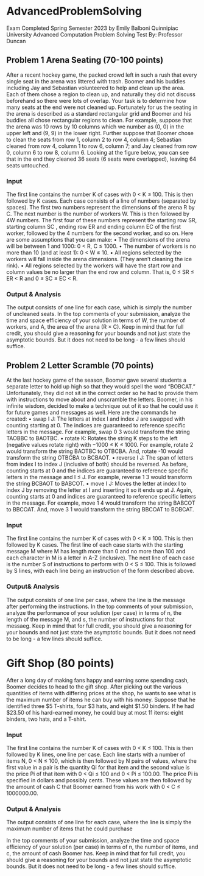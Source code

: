 # AdvancedProblemSolving
Exam Completed Spring Semester 2023 by Emily Balboni 
Quinnipiac University Advanced Computation Problem Solving
Test By: Professor Duncan 

## Problem 1 Arena Seating (70-100 points) 
After a recent hockey game, the packed crowd left in such a rush
that every single seat in the arena was littered with trash. Boomer and his buddies including Jay and
Sebastian volunteered to help and clean up the area. Each of them chose a region to clean up, and
naturally they did not discuss beforehand so there were lots of overlap. Your task is to determine how
many seats at the end were not cleaned up.
Fortunately for us the seating in the arena is described as a standard rectangular grid and Boomer and
his buddies all chose rectangular regions to clean.
For example, suppose that the arena was 10 rows by 10 columns which we number as (0, 0) in the
upper left and (9, 9) in the lower right. Further suppose that Boomer chose to clean the seats from
row 1, column 2 to row 4, column 4; Sebastian cleaned from row 4, column 1 to row 6, column 7; and
Jay cleaned from row 0, column 6 to row 8, column 6. Looking at the figure below, you can see that
in the end they cleaned 36 seats (6 seats were overlapped), leaving 64 seats untouched.

### Input
The first line contains the number K of cases with 0 < K ≤ 100. This is then followed by K cases.
Each case consists of a line of numbers (separated by spaces). The first two numbers represent the
dimensions of the arena R by C. The next number is the number of workers W. This is then followed
by 4W numbers. The first four of these numbers represent the starting row SR, starting column SC ,
ending row ER and ending column EC of the first worker, followed by the 4 numbers for the second
worker, and so on.
Here are some assumptions that you can make:
• The dimensions of the arena will be between 1 and 1000: 0 < R, C ≤ 1000.
• The number of workers is no more than 10 (and at least 1): 0 < W ≤ 10.
• All regions selected by the workers will fall inside the arena dimensions. (They aren’t cleaning
the ice rink).
• All regions selected by the workers will have the start row and column values be no larger than
the end row and column. That is, 0 ≤ SR ≤ ER < R and 0 ≤ SC ≤ EC < R.
### Output & Analysis
The output consists of one line for each case, which is simply the number of uncleaned seats.
In the top comments of your submission, analyze the time and space efficiency of your solution in terms
of W, the number of workers, and A, the area of the arena (R × C).
Keep in mind that for full credit, you should give a reasoning for your bounds and not just state the
asymptotic bounds. But it does not need to be long - a few lines should suffice.

## Problem 2 Letter Scramble (70 points)
At the last hockey game of the season, Boomer gave several students a separate letter to hold up high
so that they would spell the word “BOBCAT.” Unfortunately, they did not sit in the correct order so
he had to provide them with instructions to move about and unscramble the letters. Boomer, in his
infinite wisdom, decided to make a technique out of it so that he could use it for future games and
messages as well. Here are the commands he created:
  • swap I J: The letters at index I and index J are swapped with counting starting at 0. The
  indices are guaranteed to reference specific letters in the message.
  For example, swap 0 3 would transform the string TAOBBC to BAOTBC.
  • rotate K: Rotates the string K steps to the left (negative values rotate right) with −1000 ≤ K ≤
  1000. For example, rotate 2 would transform the string BAOTBC to OTBCBA.
  And, rotate -10 would transform the string OTBCBA to BCBAOT.
  • reverse I J: The span of letters from index I to index J (inclusive of both) should be reversed.
  As before, counting starts at 0 and the indices are guaranteed to reference specific letters in the
  message and I ≤ J. For example, reverse 1 3 would transform the string BCBAOT to BABCOT.
  • move I J: Moves the letter at index I to index J by removing the letter at I and inserting it so it
  ends up at J. Again, counting starts at 0 and indices are guaranteed to reference specific letters
  in the message. For example, move 1 4 would transform the string BABCOT to BBCOAT.
  And, move 3 1 would transform the string BBCOAT to BOBCAT.
### Input 
The first line contains the number K of cases with 0 < K ≤ 100. This is then followed by K cases.
The first line of each case starts with the starting message M where M has length more than 0 and
no more than 100 and each character in M is a letter in A-Z (inclusive). The next line of each case is
the number S of instructions to perform with 0 < S ≤ 100. This is followed by S lines, with each line
being an instruction of the form described above.

### Output& Analysis
The output consists of one line per case, where the line is the message after performing the instructions.
In the top comments of your submission, analyze the performance of your solution (per case) in terms
of n, the length of the message M, and s, the number of instructions for that messaeg. Keep in mind
that for full credit, you should give a reasoning for your bounds and not just state the asymptotic
bounds. But it does not need to be long - a few lines should suffice.

# Gift Shop (80 points)
After a long day of making fans happy and earning some spending cash, Boomer decides to head to the
gift shop. After picking out the various quantities of items with differing prices at the shop, he wants
to see what is the maximum number of items he can buy with his money. Suppose that he identified
three $5 T-shirts, four $3 hats, and eight $1.50 binders. If he had $23.50 of his hard-earned money, he
could buy at most 11 items: eight binders, two hats, and a T-shirt.

### Input
The first line contains the number K of cases with 0 < K ≤ 100. This is then followed by K lines, one
line per case. Each line starts with a number of items N, 0 < N ≤ 100, which is then followed by N
pairs of values, where the first value in a pair is the quantity Qi for that item and the second value is
the price Pi of that item with 0 < Qi ≤ 100 and 0 < Pi ≤ 100.00. The price Pi
is specified in dollars
and possibly cents. These values are then followed by the amount of cash C that Boomer earned from
his work with 0 < C ≤ 1000000.00.

### Output & Analysis
The output consists of one line for each case, where the line is simply the maximum number of items
that he could purchase

In the top comments of your submission, analyze the time and space efficiency of your solution (per
case) in terms of n, the number of items, and c, the amount of cash Boomer has. Keep in mind that
for full credit, you should give a reasoning for your bounds and not just state the asymptotic bounds.
But it does not need to be long - a few lines should suffice.

